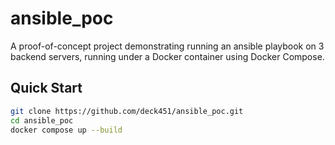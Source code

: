 # ansible_poc

A proof-of-concept project demonstrating running an ansible playbook on 3 backend servers,
running under a Docker container using Docker Compose.

## Quick Start

```sh
git clone https://github.com/deck451/ansible_poc.git
cd ansible_poc
docker compose up --build
```
